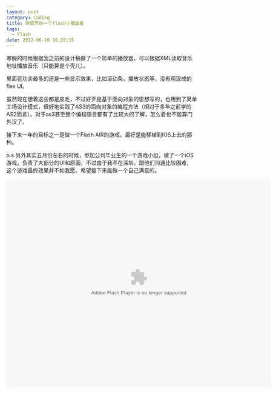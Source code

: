 ```yaml
---
layout: post
category: Coding
title: 寒假弄的一个flash小播放器
tags:
  - Flash
date: 2012-06-10 16:28:15
---
```

寒假的时候根据我之前的设计稿做了一个简单的播放器，可以根据XML读取音乐地址播放音乐（只能算是个壳儿）。


里面花功夫最多的还是一些显示效果，比如滚动条，播放状态等，没有用现成的flex UI。


虽然现在想着这些都是皮毛，不过好歹是基于面向对象的思想写的，也用到了简单工场设计模式，很好地实践了AS3的面向对象的编程方法（相对于多年之前学的AS2而言）。对于as3甚至整个编程语言都有了比较大的了解，怎么着也不能算门外汉了。

接下来一年的目标之一是做一个Flash AIR的游戏，最好是能移植到IOS上去的那种。


p.s.另外其实五月份左右的时候，参加公司毕业生的一个游戏小组，做了一个iOS游戏，负责了大部分的UI和原画，不过由于我不在深圳，跟他们沟通比较困难，这个游戏最终效果并不如我愿。希望接下来能做一个自己满意的。

<object  classid="clsid:D27CDB6E-AE6D-11cf-96B8-444553540000"  type="application/x-shockwave-flash" id="dreamdu">
<param name="quality" value="high"/> 
<param name="base" value="." />
<param name="play" value="true" />
<param name="WMode" value="transparent" />
<embed src="http://jtskyin.github.io/src/2012-06-12/Mp3Player.swf" base="." width="700" height="550"  TYPE="application/x-shockwave-flash" pluginspace="http://www.macromedia.com/go/getflashplayer" wmode="transparent">  </embed> 
 </object>
